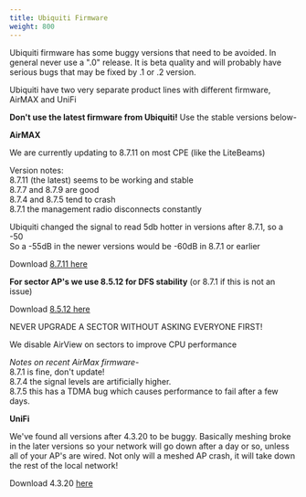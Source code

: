 ```yaml
---
title: Ubiquiti Firmware
weight: 800
---
```


Ubiquiti firmware has some buggy versions that need to be avoided. In general never use a ".0" release. It is beta quality and will probably have serious bugs that may be fixed by .1 or .2 version.

Ubiquiti have two very separate product lines with different firmware, AirMAX and UniFi

**Don't use the latest firmware from Ubiquiti!** Use the stable versions below-

**AirMAX**

We are currently updating to 8.7.11 on most CPE (like the LiteBeams)

Version notes:  
8.7.11 (the latest) seems to be working and stable  
8.7.7 and 8.7.9 are good  
8.7.4 and 8.7.5 tend to crash  
8.7.1 the management radio disconnects constantly

Ubiquiti changed the signal to read 5db hotter in versions after 8.7.1, so a -50  
So a -55dB in the newer versions would be -60dB in 8.7.1 or earlier  

Download [8.7.11 here](https://dl.ui.com/firmwares/XC-fw/v8.7.11/WA.v8.7.11.46972.220614.0420.bin)

**For sector AP's we use 8.5.12 for DFS stability** (or 8.7.1 if this is not an issue)

Download [8.5.12 here](https://dl.ui.com/firmwares/XC-fw/v8.5.12/WA.v8.5.12.40181.190213.1104.bin)

NEVER UPGRADE A SECTOR WITHOUT ASKING EVERYONE FIRST!

We disable AirView on sectors to improve CPU performance

*Notes on recent AirMax firmware*-  
8.7.1 is fine, don't update!  
8.7.4 the signal levels are artificially higher.  
8.7.5 this has a TDMA bug which causes performance to fail after a few days.  


**UniFi**

We've found all versions after 4.3.20 to be buggy. Basically meshing broke in the later versions so your network will go down after a day or so, unless all of your AP's are wired. Not only will a meshed AP crash, it will take down the rest of the local network!

Download 4.3.20 [here](https://dl.ui.com/unifi/firmware/U7PG2/4.3.20.11298/BZ.qca956x.v4.3.20.11298.200704.1347.bin)
